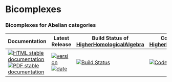 <!-- BEGIN HEADER -->
# Bicomplexes

### Bicomplexes for Abelian categories

| Documentation | Latest Release | Build Status of [HigherHomologicalAlgebra](/../../) | Code Coverage of [HigherHomologicalAlgebra](/../../) |
| ------------- | -------------- | ------------ | ------------- |
| [![HTML stable documentation][html-img]][html-url] [![PDF stable documentation][pdf-img]][pdf-url] | [![version][version-img]][version-url] [![date][date-img]][date-url] | [![Build Status][tests-img]][tests-url] | [![Code Coverage][codecov-img]][codecov-url] |

<!-- END HEADER -->

<!-- BEGIN FOOTER -->
[html-img]: https://img.shields.io/badge/HTML-stable-blue.svg
[html-url]: https://homalg-project.github.io/HigherHomologicalAlgebra/Bicomplexes/doc/chap0_mj.html

[pdf-img]: https://img.shields.io/badge/PDF-stable-blue.svg
[pdf-url]: https://homalg-project.github.io/HigherHomologicalAlgebra/Bicomplexes/download_pdf.html

[version-img]: https://img.shields.io/endpoint?url=https://homalg-project.github.io/HigherHomologicalAlgebra/Bicomplexes/badge_version.json
[version-url]: https://homalg-project.github.io/HigherHomologicalAlgebra/Bicomplexes/view_release.html

[date-img]: https://img.shields.io/endpoint?url=https://homalg-project.github.io/HigherHomologicalAlgebra/Bicomplexes/badge_date.json
[date-url]: https://homalg-project.github.io/HigherHomologicalAlgebra/Bicomplexes/view_release.html

[tests-img]: https://github.com/homalg-project/HigherHomologicalAlgebra/workflows/Tests/badge.svg?branch=master
[tests-url]: https://github.com/homalg-project/HigherHomologicalAlgebra/actions?query=workflow%3ATests+branch%3Amaster

[codecov-img]: https://codecov.io/gh/homalg-project/HigherHomologicalAlgebra/branch/master/graph/badge.svg
[codecov-url]: https://codecov.io/gh/homalg-project/HigherHomologicalAlgebra
<!-- END FOOTER -->
